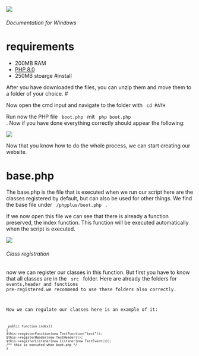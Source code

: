 
<img src= "https://github.com/phpPlus-Officiall/phpPlus/blob/main/baselogo.jpg">



<h6> Documentation for Windows</h6>

# requirements
 -  200MB RAM
 -  <a href= "https://www.php.net/downloads.php"> PHP 8.0 </a>
 -  250MB  stoarge
#install 

After you have downloaded the files, you can unzip them and move them to a folder of your choice. #

Now open the cmd input and navigate to the folder with <code> cd PATH </code>


   
 Run now the PHP file <code> boot.php </code> mit <code> php boot.php </code> . Now if you have done everything correctly should appear the following:


<img src= "https://github.com/phpPlus-Officiall/phpPlus/blob/main/screens/boot.png">
 
Now that you know how to do the whole process, we can start creating our website.

# base.php

The base.php is the file that is executed when we run our script here are the classes registered by default, but can also be used for other things. 
We find the base file under <code> /phpplus/boot.php </code> .

If we now open this file we can see that there is already a function preserved, the index function. This function will be executed automatically when the script is executed.

<img src= "https://github.com/phpPlus-Officiall/phpPlus/blob/main/screens/index.png">

<h6>Class registration</h6>

now we can register our classes in this function. But first you have to know that all classes are in the <code> src </code> folder. Here are already the folders for <code> events,header and functions pre-registered.we recommend to use these folders also correctly.
 
 Now we can regulate our classes here is an example of it: 
 <code>  
    
     public function index()
    {
    $this->registerFunction(new TestFunction("test"));
    $this->registerHeader(new TestHeader());
    $this->registerListener(new Listener(new TestEvent()));
    /** this is executed when boot.php */
    }

</code>


